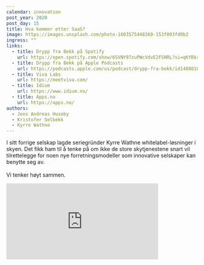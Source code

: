 ```yaml
---
calendar: innovation
post_year: 2020
post_day: 15
title: Hva kommer etter SaaS?
image: https://images.unsplash.com/photo-1603575448360-153f093fd0b2
ingress: ""
links:
  - title: Drypp fra Bekk på Spotify
    url: https://open.spotify.com/show/6SVNY97zuPWcVdvE2FSNRL?si=qKYBkrpzS9SUp9UJU3XBXQ
  - title: Drypp fra Bekk på Apple Podcasts
    url: https://podcasts.apple.com/us/podcast/drypp-fra-bekk/id1488818165
  - title: Viva Labs
    url: https://meetviva.com/
  - title: Idium
    url: https://www.idium.no/
  - title: Apps.no
    url: https://apps.no/
authors:
  - Jens Andreas Huseby
  - Kristofer Selbekk
  - Kyrre Wathne
---
```

I sitt forrige selskap lagde seriegründer Kyrre Wathne whitelabel-løsninger i skyen. Det fikk ham til å tenke på om ikke de store skytjenestene snart vil tilrettelegge for noen nye forretningsmodeller som innovative selskaper kan benytte seg av. \
\
Vi tenker høyt sammen.

<iframe src="https://anchor.fm/drypp/embed/episodes/--enhfdj" height="200px" width="400px" frameborder="0" scrolling="no"></iframe>